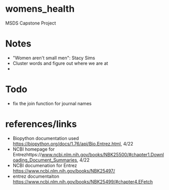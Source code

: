 # womens_health
MSDS Capstone Project


# Notes
- "Women aren't small men": Stacy Sims
- Cluster words and figure out where we are at
- 

# Todo
- fix the join function for journal names


# references/links
- Biopython documentation used https://biopython.org/docs/1.76/api/Bio.Entrez.html, 4/22
- NCBI homepage for Entrezhttps://www.ncbi.nlm.nih.gov/books/NBK25500/#chapter1.Downloading_Document_Summaries, 4/22
- NCBI documenation for Entrez https://www.ncbi.nlm.nih.gov/books/NBK25497/
- entrez documentaiton https://www.ncbi.nlm.nih.gov/books/NBK25499/#chapter4.EFetch

